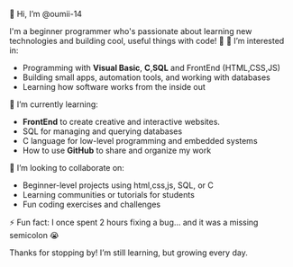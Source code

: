  👋 Hi, I’m @oumii-14

I'm a beginner programmer who's passionate about learning new technologies and building cool, useful things with code! 🚀
 👀 I’m interested in:
- Programming with **Visual Basic**, **C**,**SQL** and FrontEnd (HTML,CSS,JS)
- Building small apps, automation tools, and working with databases
- Learning how software works from the inside out

🌱 I’m currently learning:
- **FrontEnd** to create creative and interactive websites.
- SQL for managing and querying databases
- C language for low-level programming and embedded systems
- How to use **GitHub** to share and organize my work

💞️ I’m looking to collaborate on:
- Beginner-level projects using html,css,js, SQL, or C
- Learning communities or tutorials for students
- Fun coding exercises and challenges


⚡ Fun fact:
I once spent 2 hours fixing a bug... and it was a missing semicolon 😭

Thanks for stopping by! I’m still learning, but growing every day.
